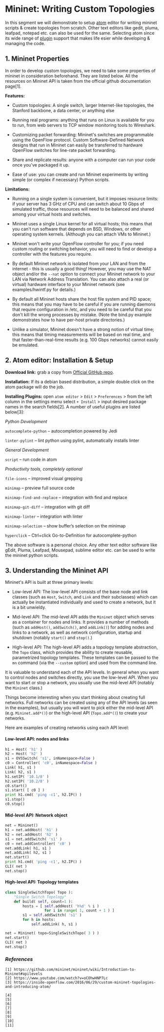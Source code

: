 # Mininet: Writing Custom Topologies

In this segment we will demonstrate to setup [atom](https://github.com/atom/atom) editor for writing mininet scripts & create topologies from scratch. Other text editors like gedit, pluma, leafpad, notepad etc. can also be used for the same. Selecting atom since its wide range of [plugin](https://atom.io/packages) support that makes life esier while developing & managing the code. 

## 1. Mininet Properties

In order to develop custom topologies, we need to take some properties of mininet in consideration beforehand. They are listed below. All the resources on Mininet API is taken from the official github documentation page[1]. 

**Features:**

* Custom topologies: A single switch, larger Internet-like topologies, the Stanford backbone, a data center, or anything else

* Running real programs: anything that runs on Linux is available for you to run, from web servers to TCP window monitoring tools to Wireshark.

* Customizing packet forwarding: Mininet's switches are programmable using the OpenFlow protocol. Custom Software-Defined Network designs that run in Mininet can easily be transferred to hardware OpenFlow switches for line-rate packet forwarding.

* Share and replicate results: anyone with a computer can run your code once you've packaged it up.

* Ease of use: you can create and run Mininet experiments by writing simple (or complex if necessary) Python scripts.

**Limitations:**

* Running on a single system is convenient, but it imposes resource limits: if your server has 3 GHz of CPU and can switch about 10 Gbps of simulated traffic, those resources will need to be balanced and shared among your virtual hosts and switches.

* Mininet uses a single Linux kernel for all virtual hosts; this means that you can't run software that depends on BSD, Windows, or other operating system kernels. (Although you can attach VMs to Mininet.)

* Mininet won't write your OpenFlow controller for you; if you need custom routing or switching behavior, you will need to find or develop a controller with the features you require.

* By default Mininet network is isolated from your LAN and from the internet - this is usually a good thing! However, you may use the NAT object and/or the `--nat` option to connect your Mininet network to your LAN via Network Address Translation. You can also attach a real (or virtual) hardware interface to your Mininet network (see examples/hwintf.py for details.)

* By default all Mininet hosts share the host file system and PID space; this means that you may have to be careful if you are running daemons that require configuration in /etc, and you need to be careful that you don't kill the wrong processes by mistake. (Note the bind.py example demonstrates how to have per-host private directories.)

* Unlike a simulator, Mininet doesn't have a strong notion of virtual time; this means that timing measurements will be based on real time, and that faster-than-real-time results (e.g. 100 Gbps networks) cannot easily be emulated. 

## 2. Atom editor: Installation & Setup

**Download link:** grab a copy from [Official GitHub repo](https://github.com/atom/atom/releases/tag/v1.53.0).

**Installation:** If its a debian based distribution, a simple double click on the atom package will do the job. 

**Installing Plugins:** open `atom editor` > `Edit` > `Preferences` > from the left column in the settings menu select `+ Install` > input desired package names in the search fields[2]. A number of useful plugins are listed below[3]:

*Python Development*

`autocomplete-python` – autocompletion powered by Jedi

`linter-pylint` – lint python using pylint, automatically installs linter

*General Development*

`script` – run code in atom

*Productivity tools, completely optional*

`file-icons` – improved visual grepping

`minimap` – preview full source code

`minimap-find-and-replace` – integration with find and replace

`minimap-git-diff` – integration with git diff

`minimap-linter` – integration with linter

`minimap-selection` – show buffer’s selection on the minimap

`hyperclick` – Ctrl+click Go-to-Definition for autocomplete-python

The above software is a personal choice. Any other text editor software like gEdit, Pluma, Leafpad, Mousepad, sublime editor etc. can be used to write the mininet python scripts.

## 3. Understanding the Mininet API

Mininet's API is built at three primary levels:

 * Low-level API: The low-level API consists of the base node and link classes (such as `Host`, `Switch`, and `Link` and their subclasses) which can actually be instantiated individually and used to create a network, but it is a bit unwieldy.

 * Mid-level API: The mid-level API adds the `Mininet` object which serves as a container for nodes and links. It provides a number of methods (such as `addHost()`, `addSwitch()`, and `addLink()`) for adding nodes and links to a network, as well as network configuration, startup and shutdown (notably `start()` and `stop()`.)

 * High-level API: The high-level API adds a topology template abstraction, the `Topo` class, which provides the ability to create reusable, parametrized topology templates. These templates can be passed to the `mn` command (via the `--custom` option) and used from the command line.

It is valuable to understand each of the API levels. In general when you want to control nodes and switches directly, you use the low-level API. When you want to start or stop a network, you usually use the mid-level API (notably the `Mininet` class.) 

Things become interesting when you start thinking about creating full networks. Full networks can be created using any of the API levels (as seen in the examples), but usually you will want to pick either the mid-level API (e.g. `Mininet.add*()`) or the high-level API (`Topo.add*()`) to create your networks. 

Here are examples of creating networks using each API level:

#### Low-level API: nodes and links

```python
h1 = Host( 'h1' )                                                                                                     
h2 = Host( 'h2' )                                                                                                     
s1 = OVSSwitch( 's1', inNamespace=False )                                                                             
c0 = Controller( 'c0', inNamespace=False )                                                                            
Link( h1, s1 )                                                                                                        
Link( h2, s1 )                                                                                                        
h1.setIP( '10.1/8' )                                                                                                  
h2.setIP( '10.2/8' )                                                                                                  
c0.start()                                                                                                            
s1.start( [ c0 ] )                                                                                                    
print h1.cmd( 'ping -c1', h2.IP() )                                                                                   
s1.stop()                                                                                                             
c0.stop() 
```

#### Mid-level API: Network object

```python
net = Mininet()                                                                                                       
h1 = net.addHost( 'h1' )                                                                                              
h2 = net.addHost( 'h2' )                                                                                              
s1 = net.addSwitch( 's1' )
c0 = net.addController( 'c0' )                                                                                          
net.addLink( h1, s1 )                                                                                                 
net.addLink( h2, s1 )                                                                                                 
net.start()
print h1.cmd( 'ping -c1', h2.IP() )                                                                                   
CLI( net )                                                                                                            
net.stop()  
```

#### High-level API: Topology templates

```python
class SingleSwitchTopo( Topo ):                                                                                               
    "Single Switch Topology"                                                                                                  
    def build( self, count=1 ):                                                                                      
        hosts = [ self.addHost( 'h%d' % i )                                                                                   
                  for i in range( 1, count + 1 ) ]                                                                                
        s1 = self.addSwitch( 's1' )                                                                                           
        for h in hosts:                                                                                                       
            self.addLink( h, s1 )                                                                                             

net = Mininet( topo=SingleSwitchTopo( 3 ) )                                                                               
net.start()                                                                                                               
CLI( net )                                                                                                                
net.stop()   
```







### _References_

```
[1] https://github.com/mininet/mininet/wiki/Introduction-to-Mininet#apilevels
[2] https://www.youtube.com/watch?v=oCOhwHNP7Lc
[3] https://inside-openflow.com/2016/06/29/custom-mininet-topologies-and-introducing-atom/

[4] 
[5] 
[6] 
[7] 
[8] 
[9] 
[10] 
[11] 
```
